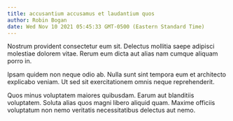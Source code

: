 ```yaml
---
title: accusantium accusamus et laudantium quos
author: Robin Bogan
date: Wed Nov 10 2021 05:45:33 GMT-0500 (Eastern Standard Time)
---
```

Nostrum provident consectetur eum sit. Delectus mollitia saepe adipisci molestiae dolorem vitae. Rerum eum dicta aut alias nam cumque aliquam porro in.

 Ipsam quidem non neque odio ab. Nulla sunt sint tempora eum et architecto explicabo veniam. Ut sed sit exercitationem omnis neque reprehenderit.

 Quos minus voluptatem maiores quibusdam. Earum aut blanditiis voluptatem. Soluta alias quos magni libero aliquid quam. Maxime officiis voluptatum non nemo veritatis necessitatibus delectus aut nemo.